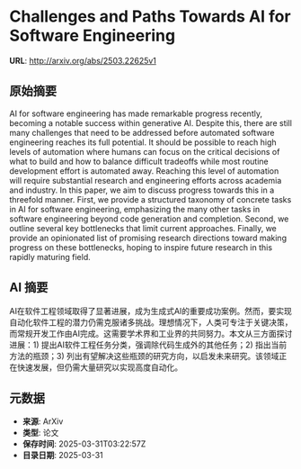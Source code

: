 # Challenges and Paths Towards AI for Software Engineering

**URL**: http://arxiv.org/abs/2503.22625v1

## 原始摘要

AI for software engineering has made remarkable progress recently, becoming a
notable success within generative AI. Despite this, there are still many
challenges that need to be addressed before automated software engineering
reaches its full potential. It should be possible to reach high levels of
automation where humans can focus on the critical decisions of what to build
and how to balance difficult tradeoffs while most routine development effort is
automated away. Reaching this level of automation will require substantial
research and engineering efforts across academia and industry. In this paper,
we aim to discuss progress towards this in a threefold manner. First, we
provide a structured taxonomy of concrete tasks in AI for software engineering,
emphasizing the many other tasks in software engineering beyond code generation
and completion. Second, we outline several key bottlenecks that limit current
approaches. Finally, we provide an opinionated list of promising research
directions toward making progress on these bottlenecks, hoping to inspire
future research in this rapidly maturing field.


## AI 摘要

AI在软件工程领域取得了显著进展，成为生成式AI的重要成功案例。然而，要实现自动化软件工程的潜力仍需克服诸多挑战。理想情况下，人类可专注于关键决策，而常规开发工作由AI完成。这需要学术界和工业界的共同努力。本文从三方面探讨进展：1) 提出AI软件工程任务分类，强调除代码生成外的其他任务；2) 指出当前方法的瓶颈；3) 列出有望解决这些瓶颈的研究方向，以启发未来研究。该领域正在快速发展，但仍需大量研究以实现高度自动化。

## 元数据

- **来源**: ArXiv
- **类型**: 论文
- **保存时间**: 2025-03-31T03:22:57Z
- **目录日期**: 2025-03-31
